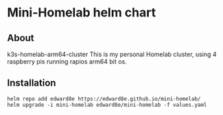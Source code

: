 # Mini-Homelab helm chart

## About
k3s-homelab-arm64-cluster
This is my personal Homelab cluster, using 4 raspberry pis running rapios arm64 bit os. 

## Installation

```console
helm repo add edward8e https://edward8e.github.io/mini-homelab/
helm upgrade -i mini-homelab edward8e/mini-homelab -f values.yaml
```